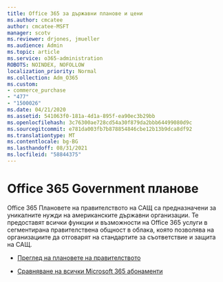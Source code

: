 ```yaml
---
title: Office 365 за държавни планове и цени
ms.author: cmcatee
author: cmcatee-MSFT
manager: scotv
ms.reviewer: drjones, jmueller
ms.audience: Admin
ms.topic: article
ms.service: o365-administration
ROBOTS: NOINDEX, NOFOLLOW
localization_priority: Normal
ms.collection: Adm_O365
ms.custom:
- commerce_purchase
- "477"
- "1500026"
ms.date: 04/21/2020
ms.assetid: 541063f0-181a-4d1a-895f-ea90ec3b29bb
ms.openlocfilehash: 3c76300ae728cd54a30f879da2bbb64499080d9c
ms.sourcegitcommit: e781da003fb7b878854846cbe12b13b9dca8df92
ms.translationtype: MT
ms.contentlocale: bg-BG
ms.lasthandoff: 08/31/2021
ms.locfileid: "58844375"
---
```

# <a name="office-365-government-plans"></a>Office 365 Government планове

Office 365 Плановете на правителството на САЩ са предназначени за уникалните нужди на американските държавни организации. Те предоставят всички функции и възможности на Office 365 услуги в сегментирана правителствена общност в облака, която позволява на организациите да отговарят на стандартите за съответствие и защита на САЩ.
  
- [Преглед на плановете на правителството](https://products.office.com/government/compare-office-365-government-plans)

- [Сравняване на всички Microsoft 365 абонаменти](https://products.office.com/business/compare-more-office-365-for-business-plans)